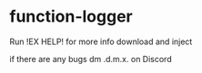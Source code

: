 # function-logger 
Run !EX HELP! for more info
download and inject






if there are any bugs dm .d.m.x. on Discord
